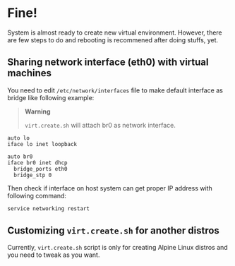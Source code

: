 # Fine!

System is almost ready to create new virtual environment.
However, there are few steps to do and rebooting is recommened after doing stuffs, yet.

## Sharing network interface (eth0) with virtual machines

You need to edit `/etc/network/interfaces` file to make default interface as bridge like following example:

> **Warning**
>
> `virt.create.sh` will attach br0 as network interface.

```
auto lo
iface lo inet loopback

auto br0
iface br0 inet dhcp
  bridge_ports eth0
  bridge_stp 0
```

Then check if interface on host system can get proper IP address with following command:

```sh
service networking restart
```

## Customizing `virt.create.sh` for another distros

Currently, `virt.create.sh` script is only for creating Alpine Linux distros and you need to tweak as you want.
